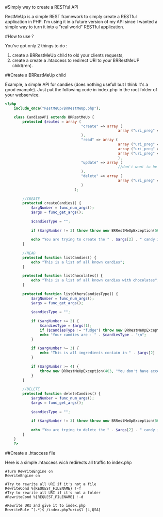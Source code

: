 #Simply way to create a RESTful API

RestMeUp is a simple REST framework to simply create a RESTful application in PHP.
I'm using it in a future version of my API since I wanted a simple way to turn it into a "real world" RESTful application.


#How to use ?

You've got only 2 things to do :

1.   create a BRRestMeUp child to old your clients requests,
2.   create a create a .htaccess to redirect URI to your BRRestMeUP child(ren).

##Create a BRRestMeUp child

Example, a simple API for candies (does nothing usefull but I think it's a good example).
Just put the following code in index.php in the root folder of your webservice.

```php
<?php 
    include_once("RestMeUp/BRRestMeUp.php");

    class CandiesAPI extends BRRestMeUp {
        protected $routes = array (
                                   "create" => array (
                                                    array ("uri_preg" => "#^candies(.*)#", "callback" => "createCandies")
                                   ),
                                   "read" => array (
                                                    array ("uri_preg" => "#^candies(\/*)#", "callback" => "listCandies")
                                                    array ("uri_preg" => "#^candies\/chocolates(\/*)#", "callback" => "listChocolates")
                                                    array ("uri_preg" => "#^candies(.*)#", "callback" => "listOthersCandiesType")
                                                    ),
                                   "update" => array (
                                                    //don't want to be able to update candies (for some reasons)
                                   ),
                                   "delete" => array (
                                                    array ("uri_preg" => "#^candies(.*)#", "callback" => "deleteCandies")
                                   )
                                );
        
        //CREATE
        protected createCandies() {
            $argNumber = func_num_args();
            $args = func_get_args();
            
            $candiesType = "";
            
            if ($argNumber != 3) throw throw new BRRestMeUpException(501, "Your request is not implemented in this API");
            
            echo "You are trying to create the " . $args[2] . " candy in the " . $args[3] . " category.";
        }
        
        //READ
        protected function listCandies() {
            echo "This is a list of all known candies";
        }
        
        protected function listChocolates() {
            echo "This is a list of all known candies with chocolates";
        }
        
        protected function listOthersCandiesType() {
            $argNumber = func_num_args();
            $args = func_get_args();
            
            $candiesType = "";
            
            if ($argNumber >= 2) {
                $candiesType = $args[1];
                if ($candiesType != "fudge") throw new BRRestMeUpException(400, $candiesType . " candies should not be eaten !");
                echo "Your candies are : " . $candiesType . "\n";
            }
            
            if ($argNumber >= 3) {
                echo "This is all ingredients contain in " . $args[2] . " of type : " . $candiesType;
            }
            
            if ($argNumber >= 4) {
                throw new BRRestMeUpException(403, "You don't have access to the ingredients");
            }
        }
                
        //DELETE
        protected function deleteCandies() {
            $argNumber = func_num_args();
            $args = func_get_args();
            
            $candiesType = "";
            
            if ($argNumber != 3) throw throw new BRRestMeUpException(501, "Your request is not implemented in this API");
            
            echo "You are trying to delete the " . $args[2] . " candy in the " . $args[3] . " category.";
        }
    }
    ?>
```

##Create a .htaccess file

Here is a simple .htaccess wich redirects all traffic to index.php

```
#Turn RewriteEngine on
RewriteEngine on

#Try to rewrite all URI if it's not a file
RewriteCond %{REQUEST_FILENAME} !-f
#Try to rewrite all URI if it's not a folder
#RewriteCond %{REQUEST_FILENAME} !-d

#Rewrite URI and give it to index.php
RewriteRule ^(.*)$ /index.php?uri=$1 [L,QSA]

```


